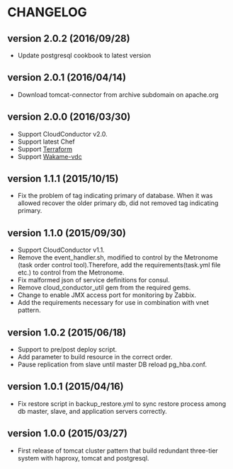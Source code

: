 CHANGELOG
=========

## version 2.0.2 (2016/09/28)

  - Update postgresql cookbook to latest version

## version 2.0.1 (2016/04/14)

  - Download tomcat-connector from archive subdomain on apache.org

## version 2.0.0 (2016/03/30)

  - Support CloudConductor v2.0.
  - Support latest Chef
  - Support [Terraform](https://www.terraform.io/)
  - Support [Wakame-vdc](http://wakame-vdc.org/)

## version 1.1.1 (2015/10/15)

  - Fix the problem of tag indicating primary of database.
    When it was allowed recover the older primary db, did not removed tag indicating primary.

## version 1.1.0 (2015/09/30)

  - Support CloudConductor v1.1.
  - Remove the event_handler.sh, modified to control by the Metronome (task order control tool).Therefore, add the requirements(task.yml file etc.) to control from the Metronome.
  - Fix malformed json of service definitions for consul.
  - Remove cloud_conductor_util gem from the required gems.
  - Change to enable JMX access port for monitoring by Zabbix.
  - Add the requirements necessary for use in combination with vnet pattern.

## version 1.0.2 (2015/06/18)

  - Support to pre/post deploy script.
  - Add parameter to build resource in the correct order.
  - Pause replication from slave until master DB reload pg_hba.conf.

## version 1.0.1 (2015/04/16)

  - Fix restore script in backup_restore.yml to sync restore process among db master, slave, and application servers correctly.

## version 1.0.0 (2015/03/27)

  - First release of tomcat cluster pattern that build redundant three-tier system with haproxy, tomcat and postgresql.

